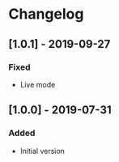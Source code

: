 # Changelog

## [1.0.1] - 2019-09-27
### Fixed
- Live mode 

## [1.0.0] - 2019-07-31
### Added
- Initial version
